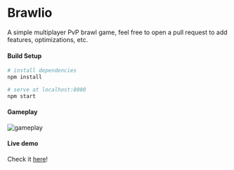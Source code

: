 # Brawlio

A simple multiplayer PvP brawl game, feel free to open a pull request to add features, optimizations, etc.

#### Build Setup

``` bash
# install dependencies
npm install

# serve at localhost:8080
npm start

```

#### Gameplay

![gameplay](https://cdn.discordapp.com/attachments/423260465062215682/662849617209196560/unknown.png)

#### Live demo

Check it [here](https://brawlio.herokuapp.com/)!
